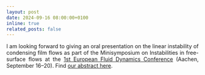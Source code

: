 ```yaml
---
layout: post
date: 2024-09-16 08:00:00+0100
inline: true
related_posts: false
---
```


<div style="text-align: justify">I am looking forward to giving an oral presentation on the linear instability of condensing film flows as part of the Minisymposium on Instabilities in free-surface flows at the <a href='https://efdc1.de'>1st European Fluid Dynamics Conference</a> (Aachen, September 16–20). Find <a href='https://sdjambov.github.io/assets/pdf/efdc1.pdf'>our abstract here</a>.</div>
